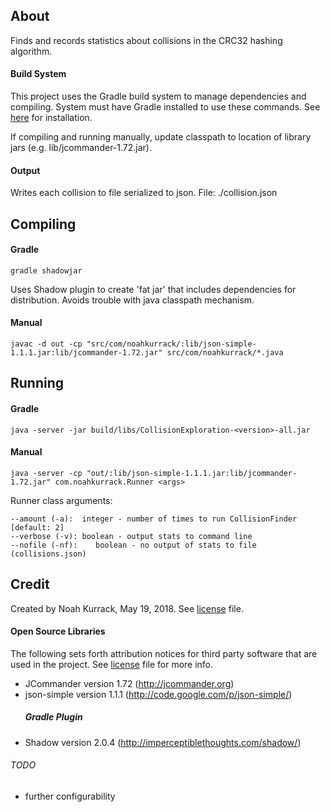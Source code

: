 ## About
Finds and records statistics about collisions in the CRC32 hashing algorithm.

#### Build System
This project uses the Gradle build system to manage dependencies and compiling. System must have Gradle installed to use these commands. See  [here](https://gradle.org/) for installation.

If compiling and running manually, update classpath to location of library jars (e.g. lib/jcommander-1.72.jar).

#### Output
   Writes each collision to file serialized to json.
   File: ./collision.json

## Compiling
#### Gradle
    gradle shadowjar
Uses Shadow plugin to create 'fat jar' that includes dependencies for distribution. Avoids trouble with java classpath mechanism.

#### Manual
    javac -d out -cp "src/com/noahkurrack/:lib/json-simple-1.1.1.jar:lib/jcommander-1.72.jar" src/com/noahkurrack/*.java

## Running
#### Gradle
    java -server -jar build/libs/CollisionExploration-<version>-all.jar
#### Manual
    java -server -cp "out/:lib/json-simple-1.1.1.jar:lib/jcommander-1.72.jar" com.noahkurrack.Runner <args>


Runner class arguments:

    --amount (-a):  integer - number of times to run CollisionFinder [default: 2]
    --verbose (-v): boolean - output stats to command line
    --nofile (-nf):    boolean - no output of stats to file (collisions.json)

## Credit
Created by Noah Kurrack, May 19, 2018. See [license](./license) file.
#### Open Source Libraries
   The following sets forth attribution notices for third party software that are used in the project. See [license](./license) file for more info.
- JCommander version 1.72 (http://jcommander.org)
- json-simple version 1.1.1 (http://code.google.com/p/json-simple/)
    ##### Gradle Plugin
- Shadow version 2.0.4 (http://imperceptiblethoughts.com/shadow/)

###### TODO

- further configurability
